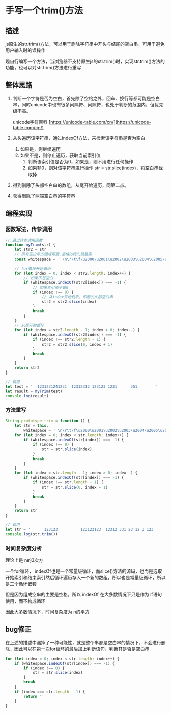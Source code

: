 # 手写一个trim()方法

## 描述

js原生的str.trim()方法，可以用于删除字符串中开头与结尾的空白串，可用于避免用户输入时的误操作

现自行编写一个方法，当浏览器不支持原生js的str.trim()时，实现str.trim()方法的功能，也可以对str.trim()方法进行重写



## 整体思路

1. 判断一个字符是否为空白，首先除了空格之外，回车、换行等都可能是空白串，同时unicode中也有很多间隔符、间隙符，也处于判断的范围内，但优先级不高。

   unicode字符百科 [https://unicode-table.com/cn/](https://unicode-table.com/cn/)

2. 从头遍历该字符串，通过indexOf方法，来检索该字符串是否为空白

   1. 如果是，则继续遍历
   2. 如果不是，则停止遍历，获取当前索引值
      1. 判断该索引值是否为0，如果是，则不用进行任何操作
      2. 如果非0，则对该字符串进行操作 str = str.slice(index)，将空白串截取掉

3. 得到删除了头部空白串的数组，从尾开始遍历，同第二点。

4. 获得删除了两端空白串的字符串



## 编程实现

### 函数写法，传参调用

```javascript
// 通过传参调用函数
function myTrim(str) {
    let str2 = str
    // 所有空白串的组成可能,空格的优先级最高
    const whitespace = ' \n\r\t\f\u2000\u2001\u2002\u2003\u2004\u2005\u2006\u2007\u2008\u2009\u200a\u200b\u2028\u2029\u202f\u3000'
    
    // for循环开始遍历
    for (let index = 0; index < str2.length; index++) {
        // 如果不是空白
        if (whitespace.indexOf(str2[index]) === -1) {
            // 如果索引值不是0
            if (index !== 0) {
                // 从index开始截取，即删去头部空白串
                str2 = str2.slice(index)
            }
            break
        }
    }
    // 从尾开始循环
    for (let index = str2.length - 1; index > 0; index--) {
        if (whitespace.indexOf(str2[index]) === -1) {
            if (index !== str2.length - 1) {
                str2 = str2.slice(0, index + 1)
            }
            break
        }
    }
    return str2
}

// 调用
let test = '  1231231241231  12312312 123123 1231      351        '
let result = myTrim(test)
console.log(result)
```

### 方法重写

```javascript
String.prototype.trim = function () {
    let str = this,
        whitespace = ' \n\r\t\f\u2000\u2001\u2002\u2003\u2004\u2005\u2006\u2007\u2008\u2009\u200a\u200b\u2028\u2029\u202f\u3000'
    for (let index = 0; index < str.length; index++) {
        if (whitespace.indexOf(str[index]) === -1) {
            if (index !== 0) {
                str = str.slice(index)
            }
            break
        }
    }
    for (let index = str.length - 1; index > 0; index--) {
        if (whitespace.indexOf(str[index]) === -1) {
            if (index !== str.length - 1) {
                str = str.slice(0, index + 1)
            }
            break
        }
    }
    return str
}

// 调用
let str = '      123123          123123123  12312 331 23 12 3 123          '
console.log(str.trim())
```

### 时间复杂度分析

理论上是 n的3次方

一个for循环， indexOf也是一个常量级循环，而slice()方法的源码，也而是选取开始索引和结束索引然后循环遍历存入一个新的数组，所以也是常量级循环，所以是三个循环嵌套

但是因为组成空串的主要是空格，所以 indexOf 在大多数情况下只是作为 if语句使用，而不构成循环

因此大多数情况下，时间复杂度为 n的平方



## bug修正

在上述的描述中漏掉了一种可能性，就是整个串都是空白串的情况下，不会进行删除，因此可以在第一次for循环的最后加上判断语句，判断其是否是空白串

```javascript
for (let index = 0; index < str.length; index++) {
	if (whitespace.indexOf(str[index]) === -1) {
		if (index !== 0) {
			str = str.slice(index)
		}
		break
	}
    if (index === str.length - 1) {
        return ''
    }
}
```


